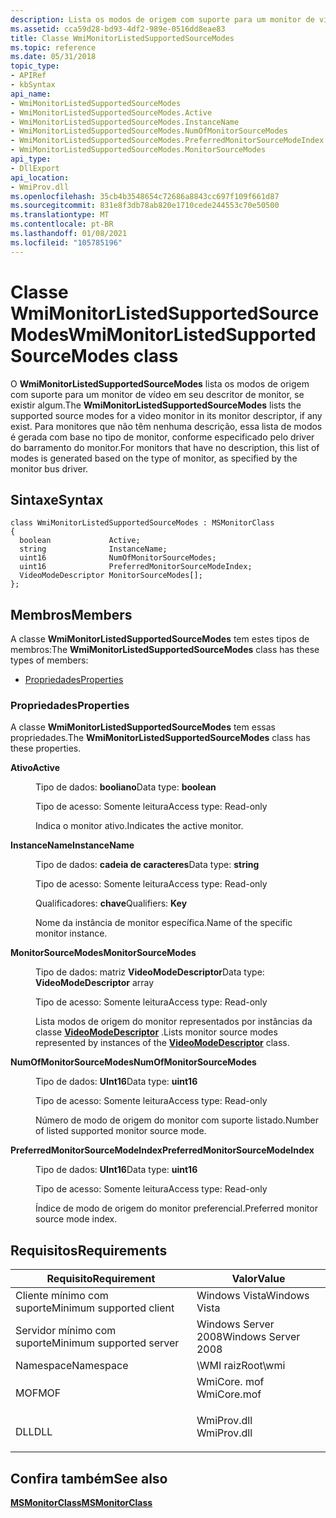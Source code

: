 ```yaml
---
description: Lista os modos de origem com suporte para um monitor de vídeo em seu descritor de monitor, se existir algum.
ms.assetid: cca59d28-bd93-4df2-989e-0516dd8eae83
title: Classe WmiMonitorListedSupportedSourceModes
ms.topic: reference
ms.date: 05/31/2018
topic_type:
- APIRef
- kbSyntax
api_name:
- WmiMonitorListedSupportedSourceModes
- WmiMonitorListedSupportedSourceModes.Active
- WmiMonitorListedSupportedSourceModes.InstanceName
- WmiMonitorListedSupportedSourceModes.NumOfMonitorSourceModes
- WmiMonitorListedSupportedSourceModes.PreferredMonitorSourceModeIndex
- WmiMonitorListedSupportedSourceModes.MonitorSourceModes
api_type:
- DllExport
api_location:
- WmiProv.dll
ms.openlocfilehash: 35cb4b3548654c72686a8843cc697f109f661d87
ms.sourcegitcommit: 831e8f3db78ab820e1710cede244553c70e50500
ms.translationtype: MT
ms.contentlocale: pt-BR
ms.lasthandoff: 01/08/2021
ms.locfileid: "105785196"
---
```

# <a name="wmimonitorlistedsupportedsourcemodes-class"></a><span data-ttu-id="2f09e-103">Classe WmiMonitorListedSupportedSourceModes</span><span class="sxs-lookup"><span data-stu-id="2f09e-103">WmiMonitorListedSupportedSourceModes class</span></span>

<span data-ttu-id="2f09e-104">O **WmiMonitorListedSupportedSourceModes** lista os modos de origem com suporte para um monitor de vídeo em seu descritor de monitor, se existir algum.</span><span class="sxs-lookup"><span data-stu-id="2f09e-104">The **WmiMonitorListedSupportedSourceModes** lists the supported source modes for a video monitor in its monitor descriptor, if any exist.</span></span> <span data-ttu-id="2f09e-105">Para monitores que não têm nenhuma descrição, essa lista de modos é gerada com base no tipo de monitor, conforme especificado pelo driver do barramento do monitor.</span><span class="sxs-lookup"><span data-stu-id="2f09e-105">For monitors that have no description, this list of modes is generated based on the type of monitor, as specified by the monitor bus driver.</span></span>

## <a name="syntax"></a><span data-ttu-id="2f09e-106">Sintaxe</span><span class="sxs-lookup"><span data-stu-id="2f09e-106">Syntax</span></span>

``` syntax
class WmiMonitorListedSupportedSourceModes : MSMonitorClass
{
  boolean             Active;
  string              InstanceName;
  uint16              NumOfMonitorSourceModes;
  uint16              PreferredMonitorSourceModeIndex;
  VideoModeDescriptor MonitorSourceModes[];
};
```

## <a name="members"></a><span data-ttu-id="2f09e-107">Membros</span><span class="sxs-lookup"><span data-stu-id="2f09e-107">Members</span></span>

<span data-ttu-id="2f09e-108">A classe **WmiMonitorListedSupportedSourceModes** tem estes tipos de membros:</span><span class="sxs-lookup"><span data-stu-id="2f09e-108">The **WmiMonitorListedSupportedSourceModes** class has these types of members:</span></span>

-   [<span data-ttu-id="2f09e-109">Propriedades</span><span class="sxs-lookup"><span data-stu-id="2f09e-109">Properties</span></span>](#properties)

### <a name="properties"></a><span data-ttu-id="2f09e-110">Propriedades</span><span class="sxs-lookup"><span data-stu-id="2f09e-110">Properties</span></span>

<span data-ttu-id="2f09e-111">A classe **WmiMonitorListedSupportedSourceModes** tem essas propriedades.</span><span class="sxs-lookup"><span data-stu-id="2f09e-111">The **WmiMonitorListedSupportedSourceModes** class has these properties.</span></span>

<dl> <dt>

<span data-ttu-id="2f09e-112">**Ativo**</span><span class="sxs-lookup"><span data-stu-id="2f09e-112">**Active**</span></span>
</dt> <dd> <dl> <dt>

<span data-ttu-id="2f09e-113">Tipo de dados: **booliano**</span><span class="sxs-lookup"><span data-stu-id="2f09e-113">Data type: **boolean**</span></span>
</dt> <dt>

<span data-ttu-id="2f09e-114">Tipo de acesso: Somente leitura</span><span class="sxs-lookup"><span data-stu-id="2f09e-114">Access type: Read-only</span></span>
</dt> </dl>

<span data-ttu-id="2f09e-115">Indica o monitor ativo.</span><span class="sxs-lookup"><span data-stu-id="2f09e-115">Indicates the active monitor.</span></span>

</dd> <dt>

<span data-ttu-id="2f09e-116">**InstanceName**</span><span class="sxs-lookup"><span data-stu-id="2f09e-116">**InstanceName**</span></span>
</dt> <dd> <dl> <dt>

<span data-ttu-id="2f09e-117">Tipo de dados: **cadeia de caracteres**</span><span class="sxs-lookup"><span data-stu-id="2f09e-117">Data type: **string**</span></span>
</dt> <dt>

<span data-ttu-id="2f09e-118">Tipo de acesso: Somente leitura</span><span class="sxs-lookup"><span data-stu-id="2f09e-118">Access type: Read-only</span></span>
</dt> <dt>

<span data-ttu-id="2f09e-119">Qualificadores: **chave**</span><span class="sxs-lookup"><span data-stu-id="2f09e-119">Qualifiers: **Key**</span></span>
</dt> </dl>

<span data-ttu-id="2f09e-120">Nome da instância de monitor específica.</span><span class="sxs-lookup"><span data-stu-id="2f09e-120">Name of the specific monitor instance.</span></span>

</dd> <dt>

<span data-ttu-id="2f09e-121">**MonitorSourceModes**</span><span class="sxs-lookup"><span data-stu-id="2f09e-121">**MonitorSourceModes**</span></span>
</dt> <dd> <dl> <dt>

<span data-ttu-id="2f09e-122">Tipo de dados: matriz **VideoModeDescriptor**</span><span class="sxs-lookup"><span data-stu-id="2f09e-122">Data type: **VideoModeDescriptor** array</span></span>
</dt> <dt>

<span data-ttu-id="2f09e-123">Tipo de acesso: Somente leitura</span><span class="sxs-lookup"><span data-stu-id="2f09e-123">Access type: Read-only</span></span>
</dt> </dl>

<span data-ttu-id="2f09e-124">Lista modos de origem do monitor representados por instâncias da classe [**VideoModeDescriptor**](videomodedescriptor.md) .</span><span class="sxs-lookup"><span data-stu-id="2f09e-124">Lists monitor source modes represented by instances of the [**VideoModeDescriptor**](videomodedescriptor.md) class.</span></span>

</dd> <dt>

<span data-ttu-id="2f09e-125">**NumOfMonitorSourceModes**</span><span class="sxs-lookup"><span data-stu-id="2f09e-125">**NumOfMonitorSourceModes**</span></span>
</dt> <dd> <dl> <dt>

<span data-ttu-id="2f09e-126">Tipo de dados: **UInt16**</span><span class="sxs-lookup"><span data-stu-id="2f09e-126">Data type: **uint16**</span></span>
</dt> <dt>

<span data-ttu-id="2f09e-127">Tipo de acesso: Somente leitura</span><span class="sxs-lookup"><span data-stu-id="2f09e-127">Access type: Read-only</span></span>
</dt> </dl>

<span data-ttu-id="2f09e-128">Número de modo de origem do monitor com suporte listado.</span><span class="sxs-lookup"><span data-stu-id="2f09e-128">Number of listed supported monitor source mode.</span></span>

</dd> <dt>

<span data-ttu-id="2f09e-129">**PreferredMonitorSourceModeIndex**</span><span class="sxs-lookup"><span data-stu-id="2f09e-129">**PreferredMonitorSourceModeIndex**</span></span>
</dt> <dd> <dl> <dt>

<span data-ttu-id="2f09e-130">Tipo de dados: **UInt16**</span><span class="sxs-lookup"><span data-stu-id="2f09e-130">Data type: **uint16**</span></span>
</dt> <dt>

<span data-ttu-id="2f09e-131">Tipo de acesso: Somente leitura</span><span class="sxs-lookup"><span data-stu-id="2f09e-131">Access type: Read-only</span></span>
</dt> </dl>

<span data-ttu-id="2f09e-132">Índice de modo de origem do monitor preferencial.</span><span class="sxs-lookup"><span data-stu-id="2f09e-132">Preferred monitor source mode index.</span></span>

</dd> </dl>

## <a name="requirements"></a><span data-ttu-id="2f09e-133">Requisitos</span><span class="sxs-lookup"><span data-stu-id="2f09e-133">Requirements</span></span>



| <span data-ttu-id="2f09e-134">Requisito</span><span class="sxs-lookup"><span data-stu-id="2f09e-134">Requirement</span></span> | <span data-ttu-id="2f09e-135">Valor</span><span class="sxs-lookup"><span data-stu-id="2f09e-135">Value</span></span> |
|-------------------------------------|----------------------------------------------------------------------------------------|
| <span data-ttu-id="2f09e-136">Cliente mínimo com suporte</span><span class="sxs-lookup"><span data-stu-id="2f09e-136">Minimum supported client</span></span><br/> | <span data-ttu-id="2f09e-137">Windows Vista</span><span class="sxs-lookup"><span data-stu-id="2f09e-137">Windows Vista</span></span><br/>                                                               |
| <span data-ttu-id="2f09e-138">Servidor mínimo com suporte</span><span class="sxs-lookup"><span data-stu-id="2f09e-138">Minimum supported server</span></span><br/> | <span data-ttu-id="2f09e-139">Windows Server 2008</span><span class="sxs-lookup"><span data-stu-id="2f09e-139">Windows Server 2008</span></span><br/>                                                         |
| <span data-ttu-id="2f09e-140">Namespace</span><span class="sxs-lookup"><span data-stu-id="2f09e-140">Namespace</span></span><br/>                | <span data-ttu-id="2f09e-141">\\WMI raiz</span><span class="sxs-lookup"><span data-stu-id="2f09e-141">Root\\wmi</span></span><br/>                                                                   |
| <span data-ttu-id="2f09e-142">MOF</span><span class="sxs-lookup"><span data-stu-id="2f09e-142">MOF</span></span><br/>                      | <dl> <span data-ttu-id="2f09e-143"><dt>WmiCore. mof</dt></span><span class="sxs-lookup"><span data-stu-id="2f09e-143"><dt>WmiCore.mof</dt></span></span> </dl> |
| <span data-ttu-id="2f09e-144">DLL</span><span class="sxs-lookup"><span data-stu-id="2f09e-144">DLL</span></span><br/>                      | <dl> <span data-ttu-id="2f09e-145"><dt>WmiProv.dll</dt></span><span class="sxs-lookup"><span data-stu-id="2f09e-145"><dt>WmiProv.dll</dt></span></span> </dl> |



## <a name="see-also"></a><span data-ttu-id="2f09e-146">Confira também</span><span class="sxs-lookup"><span data-stu-id="2f09e-146">See also</span></span>

<dl> <dt>

[<span data-ttu-id="2f09e-147">**MSMonitorClass**</span><span class="sxs-lookup"><span data-stu-id="2f09e-147">**MSMonitorClass**</span></span>](msmonitorclass.md)
</dt> </dl>

 

 




